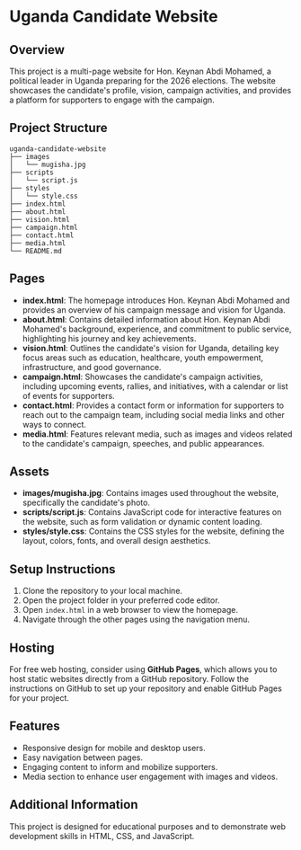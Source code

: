 # Uganda Candidate Website

## Overview
This project is a multi-page website for Hon. Keynan Abdi Mohamed, a political leader in Uganda preparing for the 2026 elections. The website showcases the candidate's profile, vision, campaign activities, and provides a platform for supporters to engage with the campaign.

## Project Structure
```
uganda-candidate-website
├── images
│   └── mugisha.jpg
├── scripts
│   └── script.js
├── styles
│   └── style.css
├── index.html
├── about.html
├── vision.html
├── campaign.html
├── contact.html
├── media.html
└── README.md
```

## Pages
- **index.html**: The homepage introduces Hon. Keynan Abdi Mohamed and provides an overview of his campaign message and vision for Uganda.
- **about.html**: Contains detailed information about Hon. Keynan Abdi Mohamed's background, experience, and commitment to public service, highlighting his journey and key achievements.
- **vision.html**: Outlines the candidate's vision for Uganda, detailing key focus areas such as education, healthcare, youth empowerment, infrastructure, and good governance.
- **campaign.html**: Showcases the candidate's campaign activities, including upcoming events, rallies, and initiatives, with a calendar or list of events for supporters.
- **contact.html**: Provides a contact form or information for supporters to reach out to the campaign team, including social media links and other ways to connect.
- **media.html**: Features relevant media, such as images and videos related to the candidate's campaign, speeches, and public appearances.

## Assets
- **images/mugisha.jpg**: Contains images used throughout the website, specifically the candidate's photo.
- **scripts/script.js**: Contains JavaScript code for interactive features on the website, such as form validation or dynamic content loading.
- **styles/style.css**: Contains the CSS styles for the website, defining the layout, colors, fonts, and overall design aesthetics.

## Setup Instructions
1. Clone the repository to your local machine.
2. Open the project folder in your preferred code editor.
3. Open `index.html` in a web browser to view the homepage.
4. Navigate through the other pages using the navigation menu.

## Hosting
For free web hosting, consider using **GitHub Pages**, which allows you to host static websites directly from a GitHub repository. Follow the instructions on GitHub to set up your repository and enable GitHub Pages for your project.

## Features
- Responsive design for mobile and desktop users.
- Easy navigation between pages.
- Engaging content to inform and mobilize supporters.
- Media section to enhance user engagement with images and videos.

## Additional Information
This project is designed for educational purposes and to demonstrate web development skills in HTML, CSS, and JavaScript.